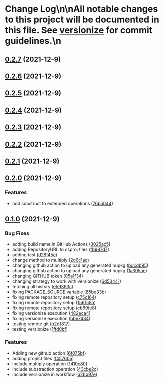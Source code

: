 # Change Log\n\nAll notable changes to this project will be documented in this file. See [versionize](https://github.com/saintedlama/versionize) for commit guidelines.\n
<a name="0.2.7"></a>
## [0.2.7](https://www.github.com/robertohonores/demo-ci-netfull/releases/tag/v0.2.7) (2021-12-9)

<a name="0.2.6"></a>
## [0.2.6](https://www.github.com/robertohonores/demo-ci-netfull/releases/tag/v0.2.6) (2021-12-9)

<a name="0.2.5"></a>
## [0.2.5](https://www.github.com/robertohonores/demo-ci-netfull/releases/tag/v0.2.5) (2021-12-9)

<a name="0.2.4"></a>
## [0.2.4](https://www.github.com/robertohonores/demo-ci-netfull/releases/tag/v0.2.4) (2021-12-9)

<a name="0.2.3"></a>
## [0.2.3](https://www.github.com/robertohonores/demo-ci-netfull/releases/tag/v0.2.3) (2021-12-9)

<a name="0.2.2"></a>
## [0.2.2](https://www.github.com/robertohonores/demo-ci-netfull/releases/tag/v0.2.2) (2021-12-9)

<a name="0.2.1"></a>
## [0.2.1](https://www.github.com/robertohonores/demo-ci-netfull/releases/tag/v0.2.1) (2021-12-9)

<a name="0.2.0"></a>
## [0.2.0](https://www.github.com/robertohonores/demo-ci-netfull/releases/tag/v0.2.0) (2021-12-9)

### Features

* add substract to extended operations ([76b5044](https://www.github.com/robertohonores/demo-ci-netfull/commit/76b504404420f8801995fc249a0b1d74218dce5b))

<a name="0.1.0"></a>
## [0.1.0](https://www.github.com/robertohonores/demo-ci-netfull/releases/tag/v0.1.0) (2021-12-9)

### Bug Fixes

* adding build name in GitHub Actions ([3025ac5](https://www.github.com/robertohonores/demo-ci-netfull/commit/3025ac5aa28f7f6aa7ed048925359c2a5fd1c869))
* adding RepositoryURL to csproj files ([fb987d7](https://www.github.com/robertohonores/demo-ci-netfull/commit/fb987d73d6f646f08e57401b0951a0e6d894ff99))
* adding test ([d28f45e](https://www.github.com/robertohonores/demo-ci-netfull/commit/d28f45e415dcd01f1a02ef08d6e4a4ef212755f9))
* change method to multiply ([2d6c1ac](https://www.github.com/robertohonores/demo-ci-netfull/commit/2d6c1ac00fd2d91e4e7510ae0dc755b6c252c268))
* changing github action to upload any generated nupkg ([bdcdb95](https://www.github.com/robertohonores/demo-ci-netfull/commit/bdcdb954435a156d4b45a34489281e44031ee08b))
* changing github action to upload any generated nupkg ([1a305ae](https://www.github.com/robertohonores/demo-ci-netfull/commit/1a305aeb5289c5c0da862e9fdd1a4e95a9795a12))
* changing GITHUB token ([05a1f34](https://www.github.com/robertohonores/demo-ci-netfull/commit/05a1f3480f213259a125842e1a8ffa54b5b04fe8))
* changing strategy to work with versionize ([6d53441](https://www.github.com/robertohonores/demo-ci-netfull/commit/6d53441e9fd60e2fbf79e4f8ffb6052d54cfcd46))
* fetching all history ([e59393c](https://www.github.com/robertohonores/demo-ci-netfull/commit/e59393c5d055df837e0a61720e52c722a93b76a8))
* fixing PACKAGE_SOURCE variable ([85be33b](https://www.github.com/robertohonores/demo-ci-netfull/commit/85be33b3b17262691b5176a2ba7f4643da11704b))
* fixing remote repository setup ([c75c164](https://www.github.com/robertohonores/demo-ci-netfull/commit/c75c1644a8edc3ae7e99497acced9f6825c51657))
* fixing remote repository setup ([156158a](https://www.github.com/robertohonores/demo-ci-netfull/commit/156158a3beba9a7ef7832d0867f0b7f344c0043b))
* fixing remote repository setup ([cb69fe8](https://www.github.com/robertohonores/demo-ci-netfull/commit/cb69fe8571afbe62888a38664ef7105678bbd493))
* fixing versionize execution ([482eca4](https://www.github.com/robertohonores/demo-ci-netfull/commit/482eca4b3f266aa94d4801d75e88a62d3646cce1))
* fixing versionize execution ([bbe7434](https://www.github.com/robertohonores/demo-ci-netfull/commit/bbe74341b393cd28fb3aec903d2817d770423542))
* testing remote git ([b2d1817](https://www.github.com/robertohonores/demo-ci-netfull/commit/b2d1817f9c2ef42ce1214bb0445a231952da9fcf))
* testing versionize ([1ffd0bf](https://www.github.com/robertohonores/demo-ci-netfull/commit/1ffd0bf72ab82cb4809efeb8b21cf8acb744aab2))

### Features

* Adding new github action ([6f075bf](https://www.github.com/robertohonores/demo-ci-netfull/commit/6f075bf8e11e54f3b5db3cd033390955b6ceb847))
* adding project files ([f457605](https://www.github.com/robertohonores/demo-ci-netfull/commit/f45760506eb499d26c74ef9093c38abf6c8bc1d2))
* include multiply operation ([1410c80](https://www.github.com/robertohonores/demo-ci-netfull/commit/1410c80e0c7373b1924e614ba546d112eb24eec7))
* include substraction operation ([43cbe2c](https://www.github.com/robertohonores/demo-ci-netfull/commit/43cbe2c65554dc727b0c6910b37a2ad27d26fa10))
* include versionize in workflow ([a2bb97e](https://www.github.com/robertohonores/demo-ci-netfull/commit/a2bb97eeae696ec10a9a6d67a33be2aaca10afa0))

